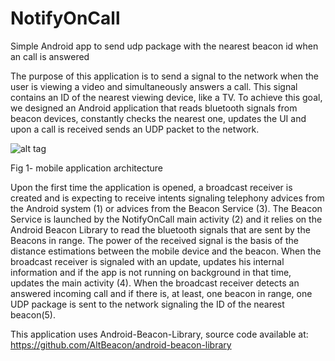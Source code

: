 # NotifyOnCall
Simple Android app to send udp package with the nearest beacon id when an call is answered


The purpose of this application is to send a signal to the network when the user is viewing a video and simultaneously answers a call. This signal contains an ID of the nearest viewing device, like a TV.
To achieve this goal, we designed an Android application that reads bluetooth signals from beacon devices, constantly checks the nearest one, updates the UI and upon a call is received sends an UDP packet to the network.

![alt tag](https://drive.google.com/file/d/0B_aCjcINiHMBbW1CWmZXZWwtclU/view?usp=sharing)

Fig 1- mobile application architecture

Upon the first time the application is opened, a broadcast receiver is created and is expecting to receive intents signaling telephony advices from the Android system (1) or advices from the Beacon Service (3). The Beacon Service is launched by the NotifyOnCall main activity (2) and it relies on the Android Beacon Library to read the bluetooth signals that are sent by the Beacons in range. The power of the received signal is the basis of the distance estimations between the mobile device and the beacon. When the broadcast receiver is signaled with an update, updates his internal information and if the app is not running on background in that time, updates the main activity (4). When the broadcast receiver detects an answered incoming call and if there is, at least, one beacon in range, one UDP package is sent to the network signaling the ID of the nearest beacon(5).

This application uses Android-Beacon-Library, source code available at: https://github.com/AltBeacon/android-beacon-library
